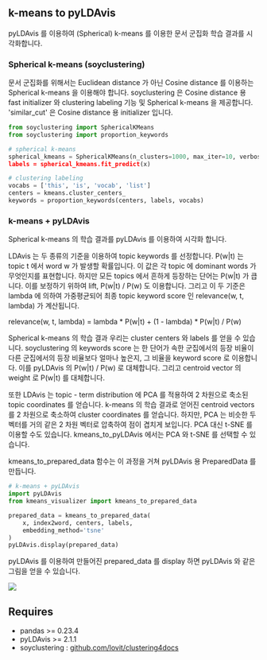 ## k-means to pyLDAvis

pyLDAvis 를 이용하여 (Spherical) k-means 를 이용한 문서 군집화 학습 결과를 시각화합니다.

### Spherical k-means (soyclustering)

문서 군집화를 위해서는 Euclidean distance 가 아닌 Cosine distance 를 이용하는 Spherical k-means 을 이용해야 합니다. soyclustering 은 Cosine distance 용 fast initializer 와 clustering labeling 기능 및 Spherical k-means 을 제공합니다. 'similar_cut' 은 Cosine distance 용 initializer 입니다.

```python
from soyclustering import SphericalKMeans
from soyclustering import proportion_keywords

# spherical k-means
spherical_kmeans = SphericalKMeans(n_clusters=1000, max_iter=10, verbose=1, init='similar_cut‘)
labels = spherical_kmeans.fit_predict(x)

# clustering labeling
vocabs = ['this', 'is', 'vocab', 'list']
centers = kmeans.cluster_centers_
keywords = proportion_keywords(centers, labels, vocabs)
```

### k-means + pyLDAvis

Spherical k-means 의 학습 결과를 pyLDAvis 를 이용하여 시각화 합니다.

LDAvis 는 두 종류의 기준을 이용하여 topic keywords 를 선정합니다. P(w|t) 는 topic t 에서 word w 가 발생할 확률입니다. 이 값은 각 topic 에 dominant words 가 무엇인지를 표현합니다. 하지만 모든 topics 에서 흔하게 등장하는 단어는 P(w|t) 가 큽니다. 이를 보정하기 위하여 lift, P(w|t) / P(w) 도 이용합니다. 그리고 이 두 기준은 lambda 에 의하여 가중평균되어 최종 topic keyword score 인 relevance(w, t, lambda) 가 계산됩니다.

relevance(w, t, lambda) = lambda * P(w|t) + (1 - lambda) * P(w|t) / P(w)

Spherical k-means 의 학습 결과 우리는 cluster centers 와 labels 를 얻을 수 있습니다. soyclustering 의 keywords score 는 한 단어가 속한 군집에서의 등장 비율이 다른 군집에서의 등장 비율보다 얼마나 높은지, 그 비율을 keyword score 로 이용합니다. 이를 pyLDAvis 의 P(w|t) / P(w) 로 대체합니다. 그리고 centroid vector 의 weight 로 P(w|t) 를 대체합니다. 

또한 LDAvis 는 topic - term distribution 에 PCA 를 적용하여 2 차원으로 축소된 topic coordinates 를 얻습니다. k-means 의 학습 결과로 얻어진 centroid vectors 를 2 차원으로 축소하여 cluster coordinates 를 얻습니다. 하지만, PCA 는 비슷한 두 벡터를 거의 같은 2 차원 벡터로 압축하여 점이 겹치게 보입니다. PCA 대신 t-SNE 를 이용할 수도 있습니다. kmeans_to_pyLDAvis 에서는 PCA 와 t-SNE 를 선택할 수 있습니다.

kmeans_to_prepared_data 함수는 이 과정을 거쳐 pyLDAvis 용 PreparedData 를 만듭니다.

```python
# k-means + pyLDAvis
import pyLDAvis
from kmeans_visualizer import kmeans_to_prepared_data

prepared_data = kmeans_to_prepared_data(
    x, index2word, centers, labels,
    embedding_method='tsne'
)
pyLDAvis.display(prepared_data)
```

pyLDAvis 를 이용하여 만들어진 prepared_data 를 display 하면 pyLDAvis 와 같은 그림을 얻을 수 있습니다.

![](https://github.com/lovit/kmeans_to_pyLDAvis/blob/master/assets/kmeans_to_pyldavis_snapshot.png)


## Requires

- pandas >= 0.23.4
- pyLDAvis >= 2.1.1
- soyclustering : [github.com/lovit/clustering4docs](github.com/lovit/clustering4docs)